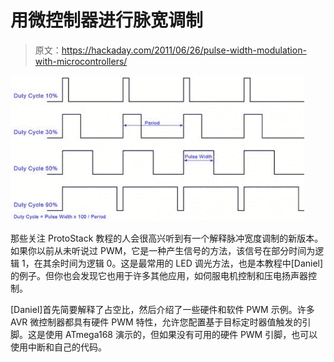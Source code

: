 # 用微控制器进行脉宽调制

> 原文：<https://hackaday.com/2011/06/26/pulse-width-modulation-with-microcontrollers/>

![](img/b0a9739cf65b0c6785dde9c490285794.png "pwm-tutorial-protostack")

那些关注 ProtoStack 教程的人会很高兴听到有一个解释脉冲宽度调制的新版本。如果你以前从未听说过 PWM，它是一种产生信号的方法，该信号在部分时间为逻辑 1，在其余时间为逻辑 0。这是最常用的 LED 调光方法，也是本教程中[Daniel]的例子。但你也会发现它也用于许多其他应用，如伺服电机控制和压电扬声器控制。

[Daniel]首先简要解释了占空比，然后介绍了一些硬件和软件 PWM 示例。许多 AVR 微控制器都具有硬件 PWM 特性，允许您配置基于目标定时器值触发的引脚。这是使用 ATmega168 演示的，但如果没有可用的硬件 PWM 引脚，也可以使用中断和自己的代码。